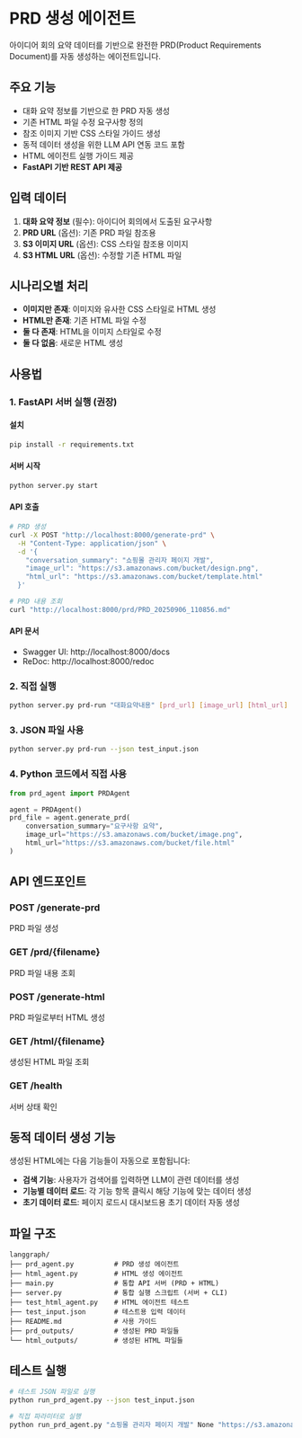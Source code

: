 # PRD 생성 에이전트

아이디어 회의 요약 데이터를 기반으로 완전한 PRD(Product Requirements Document)를 자동 생성하는 에이전트입니다.

## 주요 기능

- 대화 요약 정보를 기반으로 한 PRD 자동 생성
- 기존 HTML 파일 수정 요구사항 정의
- 참조 이미지 기반 CSS 스타일 가이드 생성
- 동적 데이터 생성을 위한 LLM API 연동 코드 포함
- HTML 에이전트 실행 가이드 제공
- **FastAPI 기반 REST API 제공**

## 입력 데이터

1. **대화 요약 정보** (필수): 아이디어 회의에서 도출된 요구사항
2. **PRD URL** (옵션): 기존 PRD 파일 참조용
3. **S3 이미지 URL** (옵션): CSS 스타일 참조용 이미지
4. **S3 HTML URL** (옵션): 수정할 기존 HTML 파일

## 시나리오별 처리

- **이미지만 존재**: 이미지와 유사한 CSS 스타일로 HTML 생성
- **HTML만 존재**: 기존 HTML 파일 수정
- **둘 다 존재**: HTML을 이미지 스타일로 수정
- **둘 다 없음**: 새로운 HTML 생성

## 사용법

### 1. FastAPI 서버 실행 (권장)

#### 설치
```bash
pip install -r requirements.txt
```

#### 서버 시작
```bash
python server.py start
```

#### API 호출
```bash
# PRD 생성
curl -X POST "http://localhost:8000/generate-prd" \
  -H "Content-Type: application/json" \
  -d '{
    "conversation_summary": "쇼핑몰 관리자 페이지 개발",
    "image_url": "https://s3.amazonaws.com/bucket/design.png",
    "html_url": "https://s3.amazonaws.com/bucket/template.html"
  }'

# PRD 내용 조회
curl "http://localhost:8000/prd/PRD_20250906_110856.md"
```

#### API 문서
- Swagger UI: http://localhost:8000/docs
- ReDoc: http://localhost:8000/redoc

### 2. 직접 실행
```bash
python server.py prd-run "대화요약내용" [prd_url] [image_url] [html_url]
```

### 3. JSON 파일 사용
```bash
python server.py prd-run --json test_input.json
```

### 4. Python 코드에서 직접 사용
```python
from prd_agent import PRDAgent

agent = PRDAgent()
prd_file = agent.generate_prd(
    conversation_summary="요구사항 요약",
    image_url="https://s3.amazonaws.com/bucket/image.png",
    html_url="https://s3.amazonaws.com/bucket/file.html"
)
```

## API 엔드포인트

### POST /generate-prd
PRD 파일 생성

### GET /prd/{filename}
PRD 파일 내용 조회

### POST /generate-html
PRD 파일로부터 HTML 생성

### GET /html/{filename}
생성된 HTML 파일 조회

### GET /health
서버 상태 확인

## 동적 데이터 생성 기능

생성된 HTML에는 다음 기능들이 자동으로 포함됩니다:

- **검색 기능**: 사용자가 검색어를 입력하면 LLM이 관련 데이터를 생성
- **기능별 데이터 로드**: 각 기능 항목 클릭시 해당 기능에 맞는 데이터 생성
- **초기 데이터 로드**: 페이지 로드시 대시보드용 초기 데이터 자동 생성

## 파일 구조

```
langgraph/
├── prd_agent.py          # PRD 생성 에이전트
├── html_agent.py         # HTML 생성 에이전트
├── main.py               # 통합 API 서버 (PRD + HTML)
├── server.py             # 통합 실행 스크립트 (서버 + CLI)
├── test_html_agent.py    # HTML 에이전트 테스트
├── test_input.json       # 테스트용 입력 데이터
├── README.md             # 사용 가이드
├── prd_outputs/          # 생성된 PRD 파일들
└── html_outputs/         # 생성된 HTML 파일들
```

## 테스트 실행

```bash
# 테스트 JSON 파일로 실행
python run_prd_agent.py --json test_input.json

# 직접 파라미터로 실행
python run_prd_agent.py "쇼핑몰 관리자 페이지 개발" None "https://s3.amazonaws.com/bucket/design.png" None
```

